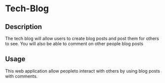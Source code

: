 # Tech-Blog

## Description

The tech blog will allow users to create blog posts and post them for others to see. You will also be able to comment on other people blog posts

## Usage

This web application allow peopleto interact with others by using blog posts with comments.

